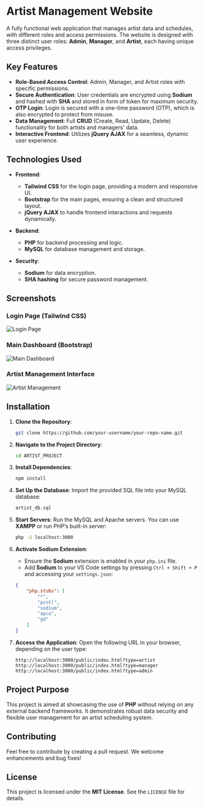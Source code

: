 # Artist Management Website

A fully functional web application that manages artist data and schedules, with different roles and access permissions. The website is designed with three distinct user roles: **Admin**, **Manager**, and **Artist**, each having unique access privileges.

## Key Features

- **Role-Based Access Control**: Admin, Manager, and Artist roles with specific permissions.
- **Secure Authentication**: User credentials are encrypted using **Sodium** and hashed with **SHA** and stored in form of token for maximum security.
- **OTP Login**: Login is secured with a one-time password (OTP), which is also encrypted to protect from misuse.
- **Data Management**: Full **CRUD** (Create, Read, Update, Delete) functionality for both artists and managers' data.
- **Interactive Frontend**: Utilizes **jQuery AJAX** for a seamless, dynamic user experience.

## Technologies Used

- **Frontend**: 
  - **Tailwind CSS** for the login page, providing a modern and responsive UI.
  - **Bootstrap** for the main pages, ensuring a clean and structured layout.
  - **jQuery AJAX** to handle frontend interactions and requests dynamically.

- **Backend**: 
  - **PHP** for backend processing and logic.
  - **MySQL** for database management and storage.

- **Security**:
  - **Sodium** for data encryption.
  - **SHA hashing** for secure password management.

## Screenshots

### Login Page (Tailwind CSS)
![Login Page](path_to_login_page_screenshot)

### Main Dashboard (Bootstrap)
![Main Dashboard](path_to_dashboard_screenshot)

### Artist Management Interface
![Artist Management](path_to_artist_management_screenshot)

## Installation

1. **Clone the Repository**:
    ```bash
    git clone https://github.com/your-username/your-repo-name.git
    ```

2. **Navigate to the Project Directory**:
    ```bash
    cd ARTIST_PROJECT
    ```

3. **Install Dependencies**:
    ```bash
    npm install
    ```

4. **Set Up the Database**:
    Import the provided SQL file into your MySQL database:
    ```bash
    artist_db.sql
    ```

5. **Start Servers**:
    Run the MySQL and Apache servers. You can use **XAMPP** or run PHP’s built-in server:
    ```bash
    php -S localhost:3000
    ```

6. **Activate Sodium Extension**:
    - Ensure the **Sodium** extension is enabled in your `php.ini` file.
    - Add **Sodium** to your VS Code settings by pressing `Ctrl + Shift + P` and accessing your `settings.json`:
    ```json
    {
        "php.stubs": [
            "*",
            "pcntl",
            "sodium",
            "apcu",
            "gd"
        ]
    }
    ```

7. **Access the Application**:
    Open the following URL in your browser, depending on the user type:
    ```
    http://localhost:3000/public/index.html?type=artist
    http://localhost:3000/public/index.html?type=manager
    http://localhost:3000/public/index.html?type=admin
    ```

## Project Purpose

This project is aimed at showcasing the use of **PHP** without relying on any external backend frameworks. It demonstrates robust data security and flexible user management for an artist scheduling system.

## Contributing

Feel free to contribute by creating a pull request. We welcome enhancements and bug fixes!

## License

This project is licensed under the **MIT License**. See the `LICENSE` file for details.
